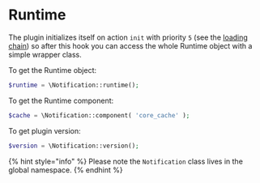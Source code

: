 # Runtime

The plugin initializes itself on action `init` with priority `5` \(see the [loading chain](plugin-loading-chain.md)\) so after this hook you can access the whole Runtime object with a simple wrapper class.

To get the Runtime object:

```php
$runtime = \Notification::runtime();
```

To get the Runtime component:

```php
$cache = \Notification::component( 'core_cache' );
```

To get plugin version:

```php
$version = \Notification::version();
```

{% hint style="info" %}
Please note the `Notification` class lives in the global namespace.
{% endhint %}



